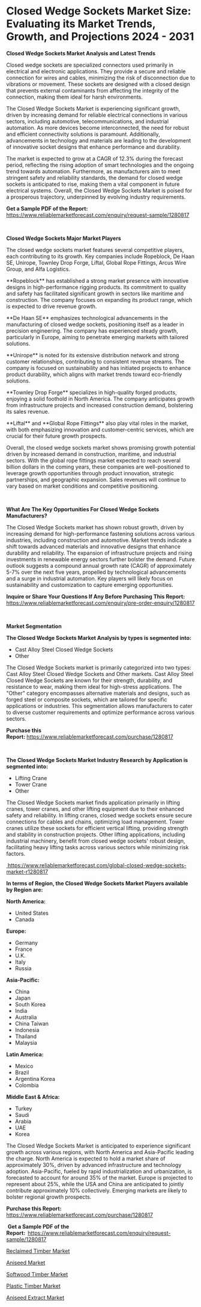 <p><h1>Closed Wedge Sockets Market Size: Evaluating its Market Trends, Growth, and Projections 2024 - 2031</h1></p><p><strong>Closed Wedge Sockets Market Analysis and Latest Trends</strong></p>
<p><p>Closed wedge sockets are specialized connectors used primarily in electrical and electronic applications. They provide a secure and reliable connection for wires and cables, minimizing the risk of disconnection due to vibrations or movement. These sockets are designed with a closed design that prevents external contaminants from affecting the integrity of the connection, making them ideal for harsh environments.</p><p>The Closed Wedge Sockets Market is experiencing significant growth, driven by increasing demand for reliable electrical connections in various sectors, including automotive, telecommunications, and industrial automation. As more devices become interconnected, the need for robust and efficient connectivity solutions is paramount. Additionally, advancements in technology and materials are leading to the development of innovative socket designs that enhance performance and durability.</p><p>The market is expected to grow at a CAGR of 12.3% during the forecast period, reflecting the rising adoption of smart technologies and the ongoing trend towards automation. Furthermore, as manufacturers aim to meet stringent safety and reliability standards, the demand for closed wedge sockets is anticipated to rise, making them a vital component in future electrical systems. Overall, the Closed Wedge Sockets Market is poised for a prosperous trajectory, underpinned by evolving industry requirements.</p></p>
<p><strong>Get a Sample PDF of the Report:&nbsp;</strong> <a href="https://www.reliablemarketforecast.com/enquiry/request-sample/1280817?utm_campaign=1167&utm_medium=2&utm_source=Github&utm_content=ia&utm_term=10122024&utm_id=closed-wedge-sockets">https://www.reliablemarketforecast.com/enquiry/request-sample/1280817</a></p>
<p>&nbsp;</p>
<p><strong>Closed Wedge Sockets Major Market Players</strong></p>
<p><p>The closed wedge sockets market features several competitive players, each contributing to its growth. Key companies include Ropeblock, De Haan SE, Unirope, Townley Drop Forge, Liftal, Global Rope Fittings, Arcus Wire Group, and Alfa Logistics.</p><p>**Ropeblock** has established a strong market presence with innovative designs in high-performance rigging products. Its commitment to quality and safety has facilitated significant growth in sectors like maritime and construction. The company focuses on expanding its product range, which is expected to drive revenue growth.</p><p>**De Haan SE** emphasizes technological advancements in the manufacturing of closed wedge sockets, positioning itself as a leader in precision engineering. The company has experienced steady growth, particularly in Europe, aiming to penetrate emerging markets with tailored solutions.</p><p>**Unirope** is noted for its extensive distribution network and strong customer relationships, contributing to consistent revenue streams. The company is focused on sustainability and has initiated projects to enhance product durability, which aligns with market trends toward eco-friendly solutions.</p><p>**Townley Drop Forge** specializes in high-quality forged products, enjoying a solid foothold in North America. The company anticipates growth from infrastructure projects and increased construction demand, bolstering its sales revenue.</p><p>**Liftal** and **Global Rope Fittings** also play vital roles in the market, with both emphasizing innovation and customer-centric services, which are crucial for their future growth prospects.</p><p>Overall, the closed wedge sockets market shows promising growth potential driven by increased demand in construction, maritime, and industrial sectors. With the global rope fittings market expected to reach several billion dollars in the coming years, these companies are well-positioned to leverage growth opportunities through product innovation, strategic partnerships, and geographic expansion. Sales revenues will continue to vary based on market conditions and competitive positioning.</p></p>
<p>&nbsp;</p>
<p><strong>What Are The Key Opportunities For Closed Wedge Sockets Manufacturers?</strong></p>
<p><p>The Closed Wedge Sockets market has shown robust growth, driven by increasing demand for high-performance fastening solutions across various industries, including construction and automotive. Market trends indicate a shift towards advanced materials and innovative designs that enhance durability and reliability. The expansion of infrastructure projects and rising investments in renewable energy sectors further bolster the demand. Future outlook suggests a compound annual growth rate (CAGR) of approximately 5-7% over the next five years, propelled by technological advancements and a surge in industrial automation. Key players will likely focus on sustainability and customization to capture emerging opportunities.</p></p>
<p><strong>Inquire or Share Your Questions If Any Before Purchasing This Report:</strong> <a href="https://www.reliablemarketforecast.com/enquiry/pre-order-enquiry/1280817?utm_campaign=1167&utm_medium=2&utm_source=Github&utm_content=ia&utm_term=10122024&utm_id=closed-wedge-sockets">https://www.reliablemarketforecast.com/enquiry/pre-order-enquiry/1280817</a></p>
<p>&nbsp;</p>
<p><strong>Market Segmentation</strong></p>
<p><strong>The Closed Wedge Sockets Market Analysis by types is segmented into:</strong></p>
<p><ul><li>Cast Alloy Steel Closed Wedge Sockets</li><li>Other</li></ul></p>
<p><p>The Closed Wedge Sockets market is primarily categorized into two types: Cast Alloy Steel Closed Wedge Sockets and Other markets. Cast Alloy Steel Closed Wedge Sockets are known for their strength, durability, and resistance to wear, making them ideal for high-stress applications. The "Other" category encompasses alternative materials and designs, such as forged steel or composite sockets, which are tailored for specific applications or industries. This segmentation allows manufacturers to cater to diverse customer requirements and optimize performance across various sectors.</p></p>
<p><strong>Purchase this Report:&nbsp;</strong><a href="https://www.reliablemarketforecast.com/purchase/1280817?utm_campaign=1167&utm_medium=2&utm_source=Github&utm_content=ia&utm_term=10122024&utm_id=closed-wedge-sockets">https://www.reliablemarketforecast.com/purchase/1280817</a></p>
<p>&nbsp;</p>
<p><strong>The Closed Wedge Sockets Market Industry Research by Application is segmented into:</strong></p>
<p><ul><li>Lifting Crane</li><li>Tower Crane</li><li>Other</li></ul></p>
<p><p>The Closed Wedge Sockets market finds application primarily in lifting cranes, tower cranes, and other lifting equipment due to their enhanced safety and reliability. In lifting cranes, closed wedge sockets ensure secure connections for cables and chains, optimizing load management. Tower cranes utilize these sockets for efficient vertical lifting, providing strength and stability in construction projects. Other lifting applications, including industrial machinery, benefit from closed wedge sockets' robust design, facilitating heavy lifting tasks across various sectors while minimizing risk factors.</p></p>
<p><a href="https://www.reliablemarketforecast.com/global-closed-wedge-sockets-market-r1280817?utm_campaign=1167&utm_medium=2&utm_source=Github&utm_content=ia&utm_term=10122024&utm_id=closed-wedge-sockets">&nbsp;https://www.reliablemarketforecast.com/global-closed-wedge-sockets-market-r1280817</a></p>
<p><strong>In terms of Region, the Closed Wedge Sockets Market Players available by Region are:</strong></p>
<p>
    <p> <strong> North America: </strong>
        <ul>
            <li>United States</li>
            <li>Canada</li>
        </ul>
        </p> 
    <p> <strong> Europe: </strong>
        <ul>
            <li>Germany</li>
            <li>France</li>
            <li>U.K.</li>
            <li>Italy</li>
            <li>Russia</li>
        </ul>
        </p> 
    <p> <strong> Asia-Pacific: </strong>
        <ul>
            <li>China</li>
            <li>Japan</li>
            <li>South Korea</li>
            <li>India</li>
            <li>Australia</li>
            <li>China Taiwan</li>
            <li>Indonesia</li>
            <li>Thailand</li>
            <li>Malaysia</li>
        </ul>
        </p> 
    <p> <strong> Latin America: </strong>
        <ul>
            <li>Mexico</li>
            <li>Brazil</li>
            <li>Argentina Korea</li>
            <li>Colombia</li>
        </ul>
        </p> 
    <p> <strong> Middle East & Africa: </strong>
        <ul>
            <li>Turkey</li>
            <li>Saudi</li>
            <li>Arabia</li>
            <li>UAE</li>
            <li>Korea</li>
        </ul>
    </p>
    </p>
<p><p>The Closed Wedge Sockets Market is anticipated to experience significant growth across various regions, with North America and Asia-Pacific leading the charge. North America is expected to hold a market share of approximately 30%, driven by advanced infrastructure and technology adoption. Asia-Pacific, fueled by rapid industrialization and urbanization, is forecasted to account for around 35% of the market. Europe is projected to represent about 25%, while the USA and China are anticipated to jointly contribute approximately 10% collectively. Emerging markets are likely to bolster regional growth prospects.</p></p>
<p><strong>Purchase this Report: </strong><a href="https://www.reliablemarketforecast.com/purchase/1280817?utm_campaign=1167&utm_medium=2&utm_source=Github&utm_content=ia&utm_term=10122024&utm_id=closed-wedge-sockets">https://www.reliablemarketforecast.com/purchase/1280817</a></p>
<p>&nbsp;<strong>Get a Sample PDF of the Report:&nbsp;&nbsp;</strong><a href="https://www.reliablemarketforecast.com/enquiry/request-sample/1280817?utm_campaign=1167&utm_medium=2&utm_source=Github&utm_content=ia&utm_term=10122024&utm_id=closed-wedge-sockets">https://www.reliablemarketforecast.com/enquiry/request-sample/1280817</a></p>
<p><strong></strong></p>
<p><p><a href="https://www.linkedin.com/pulse/detailed-market-size-growth-reclaimed-timber-sector-2024-2031-fqkbf?utm_campaign=1167&utm_medium=2&utm_source=Github&utm_content=ia&utm_term=10122024&utm_id=closed-wedge-sockets">Reclaimed Timber Market</a></p><p><a href="https://www.linkedin.com/pulse/aniseed-market-growth-projections-41-cagr-from-2024-2031-challenges-hrcnf?utm_campaign=1167&utm_medium=2&utm_source=Github&utm_content=ia&utm_term=10122024&utm_id=closed-wedge-sockets">Aniseed Market</a></p><p><a href="https://www.linkedin.com/pulse/global-analysis-softwood-timber-market-size-scope-2024-2031-vf3ff?utm_campaign=1167&utm_medium=2&utm_source=Github&utm_content=ia&utm_term=10122024&utm_id=closed-wedge-sockets">Softwood Timber Market</a></p><p><a href="https://www.linkedin.com/pulse/plastic-timber-market-research-report-forecast-growth-4d8jf?utm_campaign=1167&utm_medium=2&utm_source=Github&utm_content=ia&utm_term=10122024&utm_id=closed-wedge-sockets">Plastic Timber Market</a></p><p><a href="https://www.linkedin.com/pulse/aniseed-extract-market-size-type-product-global-industry-analysis-kqacf?utm_campaign=1167&utm_medium=2&utm_source=Github&utm_content=ia&utm_term=10122024&utm_id=closed-wedge-sockets">Aniseed Extract Market</a></p></p>